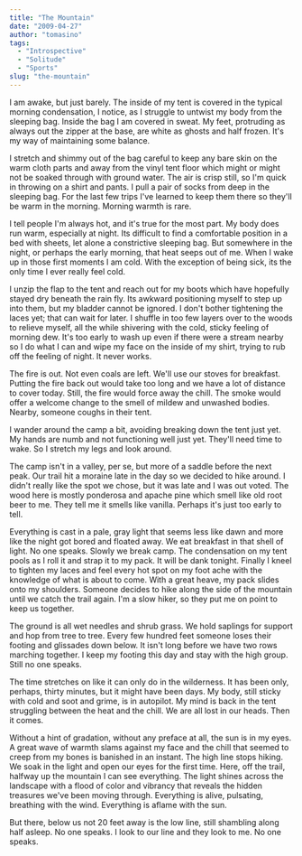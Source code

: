 ```yaml
---
title: "The Mountain"
date: "2009-04-27"
author: "tomasino"
tags:
  - "Introspective"
  - "Solitude"
  - "Sports"
slug: "the-mountain"
---
```


I am awake, but just barely. The inside of my tent is covered in the
typical morning condensation, I notice, as I struggle to untwist my body
from the sleeping bag. Inside the bag I am covered in sweat. My feet,
protruding as always out the zipper at the base, are white as ghosts and
half frozen. It's my way of maintaining some balance.

I stretch and shimmy out of the bag careful to keep any bare skin on the
warm cloth parts and away from the vinyl tent floor which might or might
not be soaked through with ground water. The air is crisp still, so I'm
quick in throwing on a shirt and pants. I pull a pair of socks from deep
in the sleeping bag. For the last few trips I've learned to keep them
there so they'll be warm in the morning. Morning warmth is rare.

I tell people I'm always hot, and it's true for the most part. My body
does run warm, especially at night. Its difficult to find a comfortable
position in a bed with sheets, let alone a constrictive sleeping bag.
But somewhere in the night, or perhaps the early morning, that heat
seeps out of me. When I wake up in those first moments I am cold. With
the exception of being sick, its the only time I ever really feel cold.

I unzip the flap to the tent and reach out for my boots which have
hopefully stayed dry beneath the rain fly. Its awkward positioning
myself to step up into them, but my bladder cannot be ignored. I don't
bother tightening the laces yet; that can wait for later. I shuffle in
too few layers over to the woods to relieve myself, all the while
shivering with the cold, sticky feeling of morning dew. It's too early
to wash up even if there were a stream nearby so I do what I can and
wipe my face on the inside of my shirt, trying to rub off the feeling of
night. It never works.

The fire is out. Not even coals are left. We'll use our stoves for
breakfast. Putting the fire back out would take too long and we have a
lot of distance to cover today. Still, the fire would force away the
chill. The smoke would offer a welcome change to the smell of mildew and
unwashed bodies. Nearby, someone coughs in their tent.

I wander around the camp a bit, avoiding breaking down the tent just
yet. My hands are numb and not functioning well just yet. They'll need
time to wake. So I stretch my legs and look around.

The camp isn't in a valley, per se, but more of a saddle before the next
peak. Our trail hit a moraine late in the day so we decided to hike
around. I didn't really like the spot we chose, but it was late and I
was out voted. The wood here is mostly ponderosa and apache pine which
smell like old root beer to me. They tell me it smells like vanilla.
Perhaps it's just too early to tell.

Everything is cast in a pale, gray light that seems less like dawn and
more like the night got bored and floated away. We eat breakfast in that
shell of light. No one speaks. Slowly we break camp. The condensation on
my tent pools as I roll it and strap it to my pack. It will be dank
tonight. Finally I kneel to tighten my laces and feel every hot spot on
my foot ache with the knowledge of what is about to come. With a great
heave, my pack slides onto my shoulders. Someone decides to hike along
the side of the mountain until we catch the trail again. I'm a slow
hiker, so they put me on point to keep us together.

The ground is all wet needles and shrub grass. We hold saplings for
support and hop from tree to tree. Every few hundred feet someone loses
their footing and glissades down below. It isn't long before we have two
rows marching together. I keep my footing this day and stay with the
high group. Still no one speaks.

The time stretches on like it can only do in the wilderness. It has been
only, perhaps, thirty minutes, but it might have been days. My body,
still sticky with cold and soot and grime, is in autopilot. My mind is
back in the tent struggling between the heat and the chill. We are all
lost in our heads. Then it comes.

Without a hint of gradation, without any preface at all, the sun is in
my eyes. A great wave of warmth slams against my face and the chill that
seemed to creep from my bones is banished in an instant. The high line
stops hiking. We soak in the light and open our eyes for the first time.
Here, off the trail, halfway up the mountain I can see everything. The
light shines across the landscape with a flood of color and vibrancy
that reveals the hidden treasures we've been moving through. Everything
is alive, pulsating, breathing with the wind. Everything is aflame with
the sun.

But there, below us not 20 feet away is the low line, still shambling
along half asleep. No one speaks. I look to our line and they look to
me. No one speaks.
